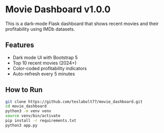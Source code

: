 # Movie Dashboard v1.0.0

This is a dark-mode Flask dashboard that shows recent movies and their profitability using IMDb datasets.

## Features
- Dark mode UI with Bootstrap 5
- Top 10 recent movies (2024+)
- Color-coded profitability indicators
- Auto-refresh every 5 minutes

## How to Run

```bash
git clone https://github.com/teslabolt77/movie_dashboard.git
cd movie_dashboard
python3 -m venv venv
source venv/bin/activate
pip install -r requirements.txt
python3 app.py
